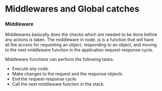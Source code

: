 # Middlewares and Global catches
### Middleware
Middlewares basically does the checks which are needed to be done before any actions is taken.
The middleware in node. js is a function that will have all the access for requesting an object, responding to an object, and moving to the next middleware function in the application request-response cycle.

Middleware functions can perform the following tasks:

- Execute any code.
- Make changes to the request and the response objects.
- End the request-response cycle.
- Call the next middleware function in the stack.